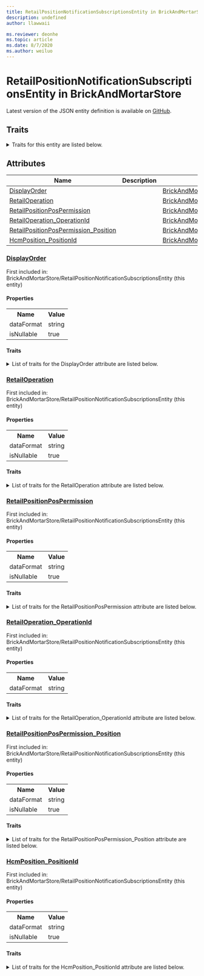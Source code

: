 ```yaml
---
title: RetailPositionNotificationSubscriptionsEntity in BrickAndMortarStore - Common Data Model | Microsoft Docs
description: undefined
author: llawwaii

ms.reviewer: deonhe
ms.topic: article
ms.date: 8/7/2020
ms.author: weiluo
---
```


# RetailPositionNotificationSubscriptionsEntity in BrickAndMortarStore

  
 Latest version of the JSON entity definition is available on <a href="https://github.com/Microsoft/CDM/tree/master/schemaDocuments/core/operationsCommon/Entities/Commerce/ChannelManagement/BrickAndMortarStore/RetailPositionNotificationSubscriptionsEntity.cdm.json" target="_blank">GitHub</a>.  

## Traits

<details>
<summary>Traits for this entity are listed below.  
</summary>

**is.CDM.entityVersion**  
  <table><tr><th>Parameter</th><th>Value</th><th>Data type</th><th>Explanation</th></tr><tr><td>versionNumber</td><td>"1.0"</td><td>string</td><td>semantic version number of the entity</td></tr></table>

**is.application.releaseVersion**  
  <table><tr><th>Parameter</th><th>Value</th><th>Data type</th><th>Explanation</th></tr><tr><td>releaseVersion</td><td>"10.0.13.0"</td><td>string</td><td>semantic version number of the application introducing this entity</td></tr></table>

</details>

## Attributes

|Name|Description|First Included in Instance|
|---|---|---|
|[DisplayOrder](#DisplayOrder)||<a href="RetailPositionNotificationSubscriptionsEntity.md" target="_blank">BrickAndMortarStore/RetailPositionNotificationSubscriptionsEntity</a>|
|[RetailOperation](#RetailOperation)||<a href="RetailPositionNotificationSubscriptionsEntity.md" target="_blank">BrickAndMortarStore/RetailPositionNotificationSubscriptionsEntity</a>|
|[RetailPositionPosPermission](#RetailPositionPosPermission)||<a href="RetailPositionNotificationSubscriptionsEntity.md" target="_blank">BrickAndMortarStore/RetailPositionNotificationSubscriptionsEntity</a>|
|[RetailOperation_OperationId](#RetailOperation_OperationId)||<a href="RetailPositionNotificationSubscriptionsEntity.md" target="_blank">BrickAndMortarStore/RetailPositionNotificationSubscriptionsEntity</a>|
|[RetailPositionPosPermission_Position](#RetailPositionPosPermission_Position)||<a href="RetailPositionNotificationSubscriptionsEntity.md" target="_blank">BrickAndMortarStore/RetailPositionNotificationSubscriptionsEntity</a>|
|[HcmPosition_PositionId](#HcmPosition_PositionId)||<a href="RetailPositionNotificationSubscriptionsEntity.md" target="_blank">BrickAndMortarStore/RetailPositionNotificationSubscriptionsEntity</a>|

### <a href=#DisplayOrder name="DisplayOrder">DisplayOrder</a>

First included in: BrickAndMortarStore/RetailPositionNotificationSubscriptionsEntity (this entity)  

#### Properties

<table><tr><th>Name</th><th>Value</th></tr><tr><td>dataFormat</td><td>string</td></tr><tr><td>isNullable</td><td>true</td></tr></table>

#### Traits

<details>
<summary>List of traits for the DisplayOrder attribute are listed below.</summary>

**is.dataFormat.character**  
**is.dataFormat.big**  
**is.dataFormat.array**  
**is.nullable**  
The attribute value may be set to NULL.  

**is.dataFormat.character**  
**is.dataFormat.array**  
</details>

### <a href=#RetailOperation name="RetailOperation">RetailOperation</a>

First included in: BrickAndMortarStore/RetailPositionNotificationSubscriptionsEntity (this entity)  

#### Properties

<table><tr><th>Name</th><th>Value</th></tr><tr><td>dataFormat</td><td>string</td></tr><tr><td>isNullable</td><td>true</td></tr></table>

#### Traits

<details>
<summary>List of traits for the RetailOperation attribute are listed below.</summary>

**is.dataFormat.character**  
**is.dataFormat.big**  
**is.dataFormat.array**  
**is.nullable**  
The attribute value may be set to NULL.  

**is.dataFormat.character**  
**is.dataFormat.array**  
</details>

### <a href=#RetailPositionPosPermission name="RetailPositionPosPermission">RetailPositionPosPermission</a>

First included in: BrickAndMortarStore/RetailPositionNotificationSubscriptionsEntity (this entity)  

#### Properties

<table><tr><th>Name</th><th>Value</th></tr><tr><td>dataFormat</td><td>string</td></tr><tr><td>isNullable</td><td>true</td></tr></table>

#### Traits

<details>
<summary>List of traits for the RetailPositionPosPermission attribute are listed below.</summary>

**is.dataFormat.character**  
**is.dataFormat.big**  
**is.dataFormat.array**  
**is.nullable**  
The attribute value may be set to NULL.  

**is.dataFormat.character**  
**is.dataFormat.array**  
</details>

### <a href=#RetailOperation_OperationId name="RetailOperation_OperationId">RetailOperation_OperationId</a>

First included in: BrickAndMortarStore/RetailPositionNotificationSubscriptionsEntity (this entity)  

#### Properties

<table><tr><th>Name</th><th>Value</th></tr><tr><td>dataFormat</td><td>string</td></tr></table>

#### Traits

<details>
<summary>List of traits for the RetailOperation_OperationId attribute are listed below.</summary>

**is.dataFormat.character**  
**is.dataFormat.big**  
**is.dataFormat.array**  
**is.dataFormat.character**  
**is.dataFormat.array**  
</details>

### <a href=#RetailPositionPosPermission_Position name="RetailPositionPosPermission_Position">RetailPositionPosPermission_Position</a>

First included in: BrickAndMortarStore/RetailPositionNotificationSubscriptionsEntity (this entity)  

#### Properties

<table><tr><th>Name</th><th>Value</th></tr><tr><td>dataFormat</td><td>string</td></tr><tr><td>isNullable</td><td>true</td></tr></table>

#### Traits

<details>
<summary>List of traits for the RetailPositionPosPermission_Position attribute are listed below.</summary>

**is.dataFormat.character**  
**is.dataFormat.big**  
**is.dataFormat.array**  
**is.nullable**  
The attribute value may be set to NULL.  

**is.dataFormat.character**  
**is.dataFormat.array**  
</details>

### <a href=#HcmPosition_PositionId name="HcmPosition_PositionId">HcmPosition_PositionId</a>

First included in: BrickAndMortarStore/RetailPositionNotificationSubscriptionsEntity (this entity)  

#### Properties

<table><tr><th>Name</th><th>Value</th></tr><tr><td>dataFormat</td><td>string</td></tr><tr><td>isNullable</td><td>true</td></tr></table>

#### Traits

<details>
<summary>List of traits for the HcmPosition_PositionId attribute are listed below.</summary>

**is.dataFormat.character**  
**is.dataFormat.big**  
**is.dataFormat.array**  
**is.nullable**  
The attribute value may be set to NULL.  

**is.dataFormat.character**  
**is.dataFormat.array**  
</details>
